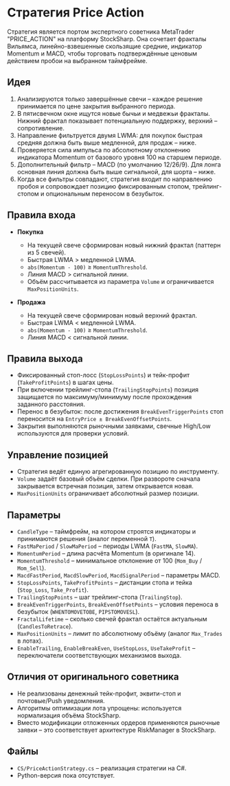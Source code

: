# Стратегия Price Action

Стратегия является портом экспертного советника MetaTrader "PRICE_ACTION" на платформу StockSharp. Она сочетает фракталы Вильямса, линейно-взвешенные скользящие средние, индикатор Momentum и MACD, чтобы торговать подтверждённые ценовым действием пробои на выбранном таймфрейме.

## Идея

1. Анализируются только завершённые свечи – каждое решение принимается по цене закрытия выбранного периода.
2. В пятисвечном окне ищутся новые бычьи и медвежьи фракталы. Нижний фрактал показывает потенциальную поддержку, верхний – сопротивление.
3. Направление фильтруется двумя LWMA: для покупок быстрая средняя должна быть выше медленной, для продаж – ниже.
4. Проверяется сила импульса по абсолютному отклонению индикатора Momentum от базового уровня 100 на старшем периоде.
5. Дополнительный фильтр – MACD (по умолчанию 12/26/9). Для лонга основная линия должна быть выше сигнальной, для шорта – ниже.
6. Когда все фильтры совпадают, стратегия входит по направлению пробоя и сопровождает позицию фиксированным стопом, трейлинг-стопом и опциональным переносом в безубыток.

## Правила входа

- **Покупка**
  - На текущей свече сформирован новый нижний фрактал (паттерн из 5 свечей).
  - Быстрая LWMA &gt; медленной LWMA.
  - `abs(Momentum - 100)` &ge; `MomentumThreshold`.
  - Линия MACD &gt; сигнальной линии.
  - Объём рассчитывается из параметра `Volume` и ограничивается `MaxPositionUnits`.

- **Продажа**
  - На текущей свече сформирован новый верхний фрактал.
  - Быстрая LWMA &lt; медленной LWMA.
  - `abs(Momentum - 100)` &ge; `MomentumThreshold`.
  - Линия MACD &lt; сигнальной линии.

## Правила выхода

- Фиксированный стоп-лосс (`StopLossPoints`) и тейк-профит (`TakeProfitPoints`) в шагах цены.
- При включении трейлинг-стопа (`TrailingStopPoints`) позиция защищается по максимуму/минимуму после прохождения заданного расстояния.
- Перенос в безубыток: после достижения `BreakEvenTriggerPoints` стоп переносится на `EntryPrice ± BreakEvenOffsetPoints`.
- Закрытия выполняются рыночными заявками, свечные High/Low используются для проверки условий.

## Управление позицией

- Стратегия ведёт единую агрегированную позицию по инструменту.
- `Volume` задаёт базовый объём сделки. При развороте сначала закрывается встречная позиция, затем открывается новая.
- `MaxPositionUnits` ограничивает абсолютный размер позиции.

## Параметры

- `CandleType` – таймфрейм, на котором строятся индикаторы и принимаются решения (аналог переменной `T`).
- `FastMaPeriod` / `SlowMaPeriod` – периоды LWMA (`FastMA`, `SlowMA`).
- `MomentumPeriod` – длина расчёта Momentum (в оригинале 14).
- `MomentumThreshold` – минимальное отклонение от 100 (`Mom_Buy` / `Mom_Sell`).
- `MacdFastPeriod`, `MacdSlowPeriod`, `MacdSignalPeriod` – параметры MACD.
- `StopLossPoints`, `TakeProfitPoints` – дистанции стопа и тейка (`Stop_Loss`, `Take_Profit`).
- `TrailingStopPoints` – шаг трейлинг-стопа (`TrailingStop`).
- `BreakEvenTriggerPoints`, `BreakEvenOffsetPoints` – условия переноса в безубыток (`WHENTOMOVETOBE`, `PIPSTOMOVESL`).
- `FractalLifetime` – сколько свечей фрактал остаётся актуальным (`CandlesToRetrace`).
- `MaxPositionUnits` – лимит по абсолютному объёму (аналог `Max_Trades` в лотах).
- `EnableTrailing`, `EnableBreakEven`, `UseStopLoss`, `UseTakeProfit` – переключатели соответствующих механизмов выхода.

## Отличия от оригинального советника

- Не реализованы денежный тейк-профит, эквити-стоп и почтовые/Push уведомления.
- Алгоритмы оптимизации лота упрощены: используется нормализация объёма StockSharp.
- Вместо модификации отложенных ордеров применяются рыночные заявки – это соответствует архитектуре RiskManager в StockSharp.

## Файлы

- `CS/PriceActionStrategy.cs` – реализация стратегии на C#.
- Python-версия пока отсутствует.
